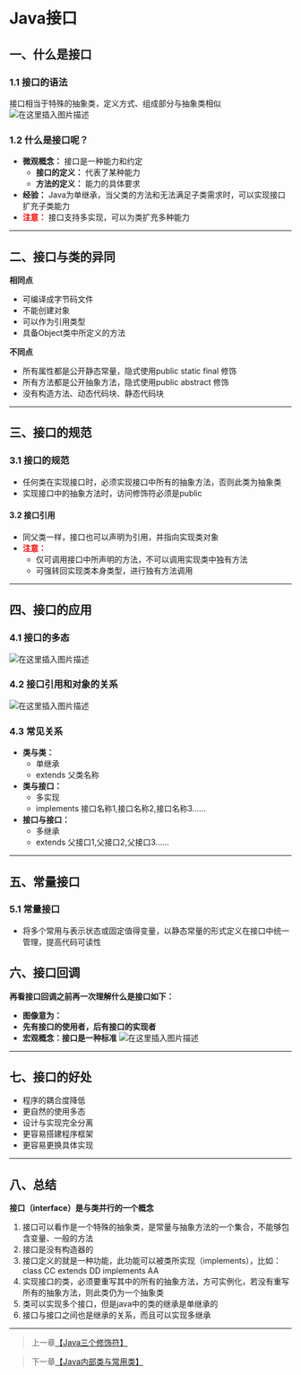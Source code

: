 # Java接口



## 一、什么是接口

### 1.1 接口的语法

接口相当于特殊的抽象类，定义方式、组成部分与抽象类相似
![在这里插入图片描述](https://gitee.com/Ziphtracks/Figurebed/raw/master/img/20200503203957.png)



### 1.2 什么是接口呢？

 - **微观概念：** 接口是一种能力和约定
	* **接口的定义：** 代表了某种能力
	* **方法的定义：** 能力的具体要求
 - **经验：** Java为单继承，当父类的方法和无法满足子类需求时，可以实现接口扩充子类能力
 - <font color="red">**注意：**</font> 接口支持多实现，可以为类扩充多种能力
***
<a id="2"> </a>
## 二、接口与类的异同
**相同点**

 - 可编译成字节码文件
 - 不能创建对象
 - 可以作为引用类型
 - 具备Object类中所定义的方法

**不同点**

 - 所有属性都是公开静态常量，隐式使用public static final 修饰
 - 所有方法都是公开抽象方法，隐式使用public abstract 修饰
 - 没有构造方法、动态代码块、静态代码块
***
<a id="3"> </a>
## 三、接口的规范

### 3.1 接口的规范

 - 任何类在实现接口时，必须实现接口中所有的抽象方法，否则此类为抽象类
 - 实现接口中的抽象方法时，访问修饰符必须是public



#### 3.2 接口引用

 - 同父类一样，接口也可以声明为引用，并指向实现类对象
 - <font color="red">**注意：**</font>
	* 仅可调用接口中所声明的方法，不可以调用实现类中独有方法
	* 可强转回实现类本身类型，进行独有方法调用
***
<a id="4"> </a>
## 四、接口的应用
### 4.1 接口的多态

![在这里插入图片描述](https://gitee.com/Ziphtracks/Figurebed/raw/master/img/20200503204052.png)



### 4.2 接口引用和对象的关系

![在这里插入图片描述](https://gitee.com/Ziphtracks/Figurebed/raw/master/img/20200503204148.png)

### 4.3 常见关系

 - **类与类：**
	* 单继承
	* extends 父类名称
 - **类与接口：**
	* 多实现
	* implements 接口名称1,接口名称2,接口名称3......
 - **接口与接口：**
	* 多继承
	* extends 父接口1,父接口2,父接口3......
***
<a id="5"> </a>
## 五、常量接口
### 5.1 常量接口

 - 将多个常用与表示状态或固定值得变量，以静态常量的形式定义在接口中统一管理，提高代码可读性
<a id="6"> </a>
## 六、接口回调
**再看接口回调之前再一次理解什么是接口如下：**

 - **图像意为：**
 - **先有接口的使用者，后有接口的实现者**
 - **宏观概念：接口是一种标准**
![在这里插入图片描述](https://gitee.com/Ziphtracks/Figurebed/raw/master/img/20200503204240.png)
***
<a id="7"> </a>

## 七、接口的好处
 - 程序的耦合度降低
 - 更自然的使用多态
 - 设计与实现完全分离
 - 更容易搭建程序框架
 - 更容易更换具体实现
***
<a id="8"> </a>
## 八、总结
**接口（interface）是与类并行的一个概念**

 1. 接口可以看作是一个特殊的抽象类，是常量与抽象方法的一个集合，不能够包含变量、一般的方法
 2. 接口是没有构造器的
 3. 接口定义的就是一种功能，此功能可以被类所实现（implements），比如：class CC extends 				  DD implements AA
 4. 实现接口的类，必须要重写其中的所有的抽象方法，方可实例化，若没有重写所有的抽象方法，则此类仍为一个抽象类
 5. 类可以实现多个接口，但是java中的类的继承是单继承的
 6. 接口与接口之间也是继承的关系，而且可以实现多继承

***



> 上一章[【Java三个修饰符】](https://github.com/Ziphtracks/JavaLearningmanual/blob/master/docs/Java-Standard-Edition/Java三个修饰符.md)

> 下一章[【Java内部类与常用类】](https://github.com/Ziphtracks/JavaLearningmanual/blob/master/docs/Java-Standard-Edition/Java内部类与常用类.md)